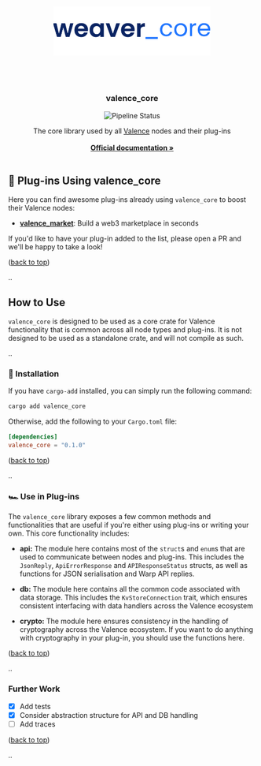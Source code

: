 <div id="top"></div>

<!-- PROJECT LOGO -->
<br />

<div align="center">
    <div style="height: 50px; width: 100%"></div>

  <a>
    <img src="https://github.com/ABlockOfficial/valence_core/blob/main/assets/hero.svg" alt="Logo" width="320px">
  </a>

  <div style="height: 50px; width: 100%"></div>

  <h3>valence_core</h3>

<div>
<img src="https://img.shields.io/github/actions/workflow/status/ABlockOfficial/valence_core/.github/workflows/rust.yml?branch=main" alt="Pipeline Status" style="display:inline-block"/>
</div>
  <!-- <div>
    <img src="https://img.shields.io/github/package-json/v/Zenotta/Intercom" />
  </div> -->

  <p align="center">
    The core library used by all <a href="https://github.com/ABlockOfficial/Valence">Valence</a> nodes and their plug-ins
    <br />
    <br />
    <a href="https://a-block.io"><strong>Official documentation »</strong></a>
    <br />
    <br />
  </p>
</div>

<!-- GETTING STARTED -->

## 🎉 Plug-ins Using valence_core

Here you can find awesome plug-ins already using `valence_core` to boost their Valence nodes:

- **[valence_market](https://github.com/ABlockOfficial/valence_market)**: Build a web3 marketplace in seconds

If you'd like to have your plug-in added to the list, please open a PR and we'll be happy to take a look!

<p align="left">(<a href="#top">back to top</a>)</p>

..

## How to Use

`valence_core` is designed to be used as a core crate for Valence functionality that is common across all node types and plug-ins. It is not designed to be used as a standalone crate, and will not compile as such.

..

### 🔧 Installation

If you have `cargo-add` installed, you can simply run the following command:

```sh
cargo add valence_core
```

Otherwise, add the following to your `Cargo.toml` file:

```toml
[dependencies]
valence_core = "0.1.0"
```

<p align="left">(<a href="#top">back to top</a>)</p>

..

### 🏎️ Use in Plug-ins

The `valence_core` library exposes a few common methods and functionalities that are useful if you're either using plug-ins or writing your own. This core functionality includes:

- **api:** The module here contains most of the `struct`s and `enum`s that are used to communicate between nodes and plug-ins. This includes the `JsonReply`, `ApiErrorResponse` and `APIResponseStatus` structs, as well as functions for JSON serialisation and Warp API replies.

- **db:** The module here contains all the common code associated with data storage. This includes the `KvStoreConnection` trait, which ensures consistent interfacing with data handlers across the Valence ecosystem

- **crypto:** The module here ensures consistency in the handling of cryptography across the Valence ecosystem. If you want to do anything with cryptography in your plug-in, you should use the functions here.

<p align="left">(<a href="#top">back to top</a>)</p>

..

### Further Work

- [x] Add tests
- [x] Consider abstraction structure for API and DB handling
- [ ] Add traces

<p align="left">(<a href="#top">back to top</a>)</p>

..
